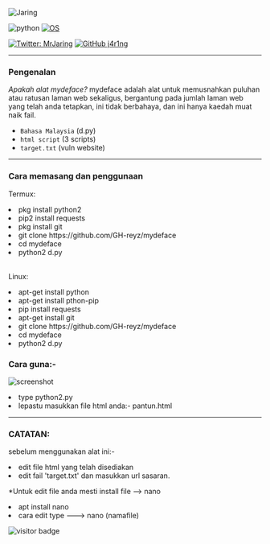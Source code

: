 ![Jaring](https://i.ibb.co/MgGBS2T/ezgif-com-gif-maker-1.gif)

![python](https://img.shields.io/badge/made%20with-python-blue.svg)
[![OS](https://img.shields.io/badge/Tested%20On-Linux%20%7C%20Android-yellowgreen.svg)](https://termux.com/)
</center>
<p>

<p align="center">

[![Twitter: MrJaring](https://img.shields.io/twitter/follow/MrJaring?style=social)](https://twitter.com/MrJaring)
[![GitHub j4r1ng](https://img.shields.io/github/followers/j4r1ng?label=follow&style=social)](https://github.com/j4r1ng)

------------------------------------------------------------------------

### Pengenalan
*Apakah alat mydeface?*
mydeface adalah alat untuk memusnahkan puluhan atau ratusan laman web sekaligus, 
bergantung pada jumlah laman web yang telah anda tetapkan, 
ini tidak berbahaya, dan ini hanya kaedah muat naik fail.

* `Bahasa Malaysia` (d.py)
* `html script` (3 scripts)
* `target.txt` (vuln website)

------------------------------------------------------------------------

### Cara memasang dan penggunaan

<p>Termux:</p>
<li>pkg install python2</li>
<li>pip2 install requests</li>
<li>pkg install git</li>
<li>git clone https://github.com/GH-reyz/mydeface</li>
<li>cd mydeface</li>
<li>python2 d.py</li>
<br>


<p>Linux:</p>
<li>apt-get install python</li>
<li>apt-get install pthon-pip</li>
<li>pip install requests</li>
<li>apt-get install git</li>
<li>git clone https://github.com/GH-reyz/mydeface</li>
<li>cd mydeface</li>
<li>python2 d.py</li>
<p>

### Cara guna:- 

![screenshot](https://armano.vn/images/mydeface-ss.jpg)

<li>type python2.py</li>
<li>lepastu masukkan file html anda:- pantun.html</li>

------------------------------------------------------------------------

### CATATAN: 
sebelum menggunakan alat ini:- 
<li>edit file html yang telah disediakan</li>
<li>edit fail 'target.txt' dan masukkan url sasaran.</li>
<p>
*Untuk edit file anda mesti install file --> nano
<br>
<li>apt install nano</li>
<li>cara edit type ---> nano (namafile)</li>
<p>

![visitor badge](https://visitor-badge.laobi.icu/badge?page_id=j4r1ng)
